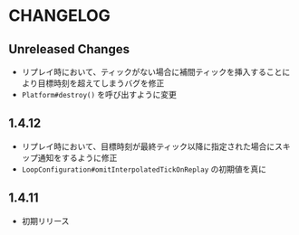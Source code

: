 # CHANGELOG

## Unreleased Changes
* リプレイ時において、ティックがない場合に補間ティックを挿入することにより目標時刻を超えてしまうバグを修正
* `Platform#destroy()` を呼び出すように変更

## 1.4.12
* リプレイ時において、目標時刻が最終ティック以降に指定された場合にスキップ通知をするように修正
* `LoopConfiguration#omitInterpolatedTickOnReplay` の初期値を真に

## 1.4.11
* 初期リリース
